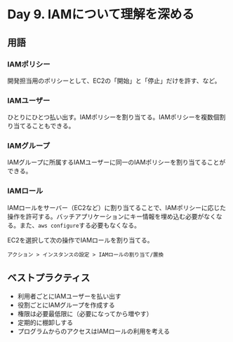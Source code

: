 # Day 9. IAMについて理解を深める

## 用語

### IAMポリシー

開発担当用のポリシーとして、EC2の「開始」と「停止」だけを許す、など。

### IAMユーザー

ひとりにひとつ払い出す。IAMポリシーを割り当てる。IAMポリシーを複数個割り当てることもできる。

### IAMグループ

IAMグループに所属するIAMユーザーに同一のIAMポリシーを割り当てることができる。

### IAMロール

IAMロールをサーバー（EC2など）に割り当てることで、IAMポリシーに応じた操作を許可する。バッチアプリケーションにキー情報を埋め込む必要がなくなる。また、`aws configure`する必要もなくなる。

EC2を選択して次の操作でIAMロールを割り当てる。

```
アクション > インスタンスの設定 > IAMロールの割り当て/置換
```

## ベストプラクティス

- 利用者ごとにIAMユーザーを払い出す
- 役割ごとにIAMグループを作成する
- 権限は必要最低限に（必要になってから増やす）
- 定期的に棚卸しする
- プログラムからのアクセスはIAMロールの利用を考える